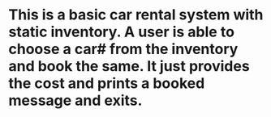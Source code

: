 # This is a basic car rental system with static inventory. A user is able to choose a car# from the inventory and book the same. It just provides the cost and prints a booked message and exits.
